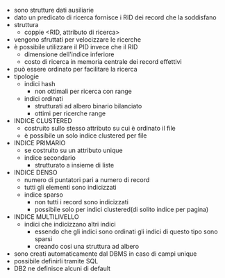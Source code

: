 - sono strutture dati ausiliarie
- dato un predicato di ricerca fornisce i RID dei record che la soddisfano
- struttura
	- coppie <RID, attributo di ricerca>
- vengono sfruttati per velocizzare le ricerche
- è possibile utilizzare il PID invece che il RID
	- dimensione dell'indice inferiore
	- costo di ricerca in memoria centrale dei record effettivi
- può essere ordinato per facilitare la ricerca
- tipologie
	- indici hash
		- non ottimali per ricerca con range
	- indici ordinati
		- strutturati ad albero binario bilanciato
		- ottimi per ricerche range
- INDICE CLUSTERED
	- costruito sullo stesso attributo su cui è ordinato il file
	- è possibile un solo indice clustered per file
- INDICE PRIMARIO
	- se costruito su un attributo unique
	- indice secondario
		- strutturato a insieme di liste
- INDICE DENSO
	- numero di puntatori pari a numero di record
	- tutti gli elementi sono indicizzati
	- indice sparso
		- non tutti  i record sono indicizzati
		- possibile solo per indici clustered(di solito indice per pagina)
- INDICE MULTILIVELLO
	- indici che indicizzano altri indici
		- essendo che gli indici sono ordinati gli indici di questo tipo sono sparsi
		- creando cosi una struttura ad albero
- sono creati automaticamente dal DBMS in caso di campi unique
- possibile definirli tramite SQL
- DB2 ne definisce alcuni di default